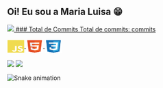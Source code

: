## Oi! Eu sou a Maria Luisa 😁

 <div>
  <a href="https://github.com/MaluGPessoa">
  <img height="180em" src="https://github-readme-stats.vercel.app/api?username=MaluGPessoa&show_icons=true&theme=tokyonight&include_all_commits=true&count_private=true"/>
  ### Total de Commits
Total de commits: <!-- COMMIT_COUNT --> commits
</div>
<div style="display: inline_block"><br>
  <img align="center" alt="Js" height="30" width="40" src="https://raw.githubusercontent.com/devicons/devicon/master/icons/javascript/javascript-plain.svg">
  <img align="center" alt="HTML" height="30" width="40" src="https://raw.githubusercontent.com/devicons/devicon/master/icons/html5/html5-original.svg">
  <img align="center" alt="CSS" height="30" width="40" src="https://raw.githubusercontent.com/devicons/devicon/master/icons/css3/css3-original.svg">
 </div>
<br>
<div> 
 <a href="https://instagram.com/lubiluh" target="_blank"><img src="https://img.shields.io/badge/-Instagram-%23E4405F?style=for-the-badge&logo=instagram&logoColor=white" target="_blank"></a>
<a href="https://www.linkedin.com/in/malugpessoa" target="_blank"><img src="https://img.shields.io/badge/-LinkedIn-%230077B5?style=for-the-badge&logo=linkedin&logoColor=white" target="_blank"></a> 
 
   ![Snake animation](https://github.com/cadudias/cadudias/blob/output/github-contribution-grid-snake.svg)

</div>

